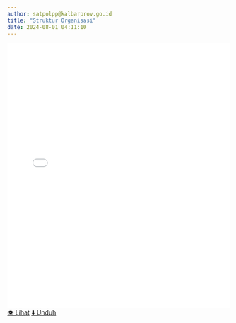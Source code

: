 ```yaml
---
author: satpolpp@kalbarprov.go.id
title: "Struktur Organisasi"
date: 2024-08-01 04:11:10
---
```


<div class="struktur-container">
    <div class="struktur-frame">
        <!-- Menampilkan PDF langsung -->
        <iframe src="/file/tll1ebeI0CWGPw09v61g.pdf" width="100%" height="600px" style="border: none;"></iframe>
    </div>
    <div class="struktur-buttons">
        <!-- Tombol untuk melihat dan mengunduh PDF -->
        <a href="/file/tll1ebeI0CWGPw09v61g.pdf" target="_blank" class="btn-view">👁 Lihat</a>
        <a href="/file/tll1ebeI0CWGPw09v61g.pdf" download class="btn-download">⬇ Unduh</a>
    </div>
</div>
